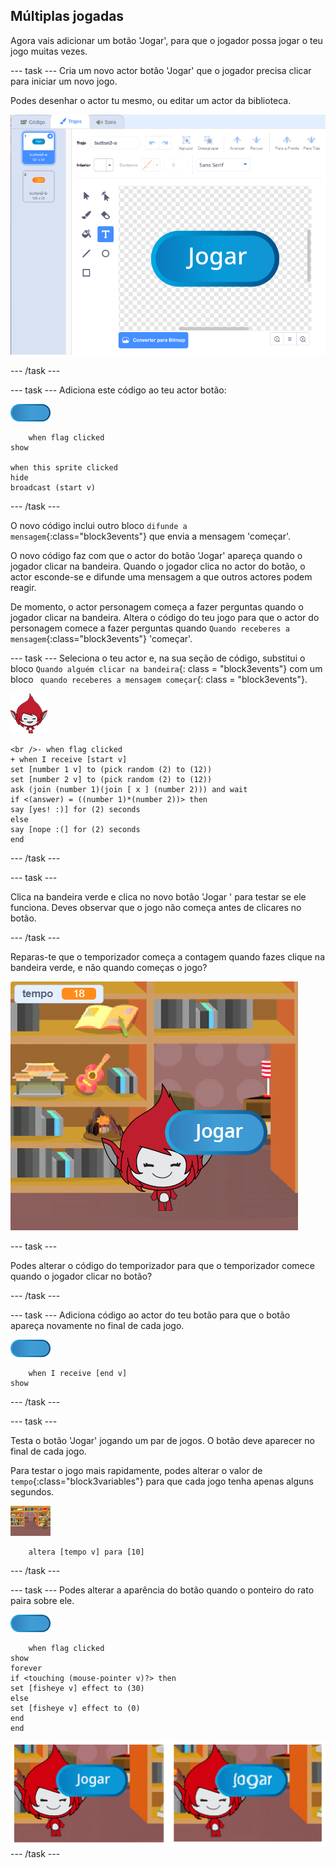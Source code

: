 ## Múltiplas jogadas

Agora vais adicionar um botão 'Jogar', para que o jogador possa jogar o teu jogo muitas vezes.

\--- task \--- Cria um novo actor botão 'Jogar' que o jogador precisa clicar para iniciar um novo jogo.

Podes desenhar o actor tu mesmo, ou editar um actor da biblioteca.

![Imagem do botão Play](images/brain-play.png)

\--- /task \---

\--- task \--- Adiciona este código ao teu actor botão:

![Actor botāo](images/button-sprite.png)

```blocks3
    when flag clicked
show

when this sprite clicked
hide
broadcast (start v)
```

\--- /task \---

O novo código inclui outro bloco `difunde a mensagem`{:class="block3events"} que envia a mensagem 'começar'.

O novo código faz com que o actor do botão 'Jogar' apareça quando o jogador clicar na bandeira. Quando o jogador clica no actor do botão, o actor esconde-se e difunde uma mensagem a que outros actores podem reagir.

De momento, o actor personagem começa a fazer perguntas quando o jogador clicar na bandeira. Altera o código do teu jogo para que o actor do personagem comece a fazer perguntas quando `Quando receberes a mensagem`{:class="block3events"} 'começar'.

\--- task \--- Seleciona o teu actor e, na sua seção de código, substitui o bloco ` Quando alguém clicar na bandeira `{: class = "block3events"} com um bloco ` quando receberes a mensagem começar`{: class = "block3events"}.

![Actor personagem](images/giga-sprite.png)

```blocks3
<br />- when flag clicked
+ when I receive [start v]
set [number 1 v] to (pick random (2) to (12))
set [number 2 v] to (pick random (2) to (12))
ask (join (number 1)(join [ x ] (number 2))) and wait
if <(answer) = ((number 1)*(number 2))> then
say [yes! :)] for (2) seconds
else
say [nope :(] for (2) seconds
end
```

\--- /task \---

\--- task \---

Clica na bandeira verde e clica no novo botão 'Jogar ' para testar se ele funciona. Deves observar que o jogo não começa antes de clicares no botão.

\--- /task \---

Reparas-te que o temporizador começa a contagem quando fazes clique na bandeira verde, e não quando começas o jogo?

![Temporizador iniciado](images/brain-timer-bug.png)

\--- task \---

Podes alterar o código do temporizador para que o temporizador comece quando o jogador clicar no botão?

\--- /task \---

\--- task \--- Adiciona código ao actor do teu botão para que o botão apareça novamente no final de cada jogo.

![Actor botāo](images/button-sprite.png)

```blocks3
    when I receive [end v]
show
```

\--- /task \---

\--- task \---

Testa o botão 'Jogar' jogando um par de jogos. O botão deve aparecer no final de cada jogo.

Para testar o jogo mais rapidamente, podes alterar o valor de `tempo`{:class="block3variables"} para que cada jogo tenha apenas alguns segundos.

![Palco](images/stage-sprite.png)

```blocks3
    altera [tempo v] para [10]
```

\--- /task \---

\--- task \--- Podes alterar a aparência do botão quando o ponteiro do rato paira sobre ele.

![Botão](images/button-sprite.png)

```blocks3
    when flag clicked
show
forever
if <touching (mouse-pointer v)?> then
set [fisheye v] effect to (30)
else
set [fisheye v] effect to (0)
end
end
```

![captura de ecrã](images/brain-fisheye.png) \--- /task \---